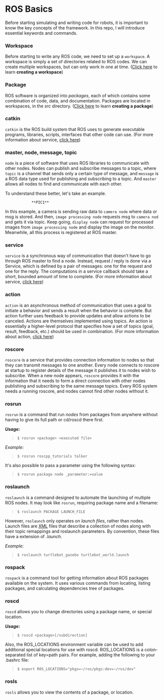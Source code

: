# ROS Basics

Before starting simulating and writing code for robots, it is important to know the key concepts of the framework. In this repo, I will introduce essential keywords and commands.

### Workspace

Before starting to write any ROS code, we need to set up a `workspace`. A workspace is simply a set of directories related to ROS codes. We can create multiple workspaces, but can only work in one at time.
([Click here](./workspace) to learn **creating a workspace**)

### Package

ROS software is organized into *packages*, each of which contains some combination of code, data, and documentation. Packages are located in workspaces, in the *src* directory.
([Click here](./pkg) to learn **creating a package**)

### catkin

`catkin` is the ROS build system that ROS uses to generate executable programs, libraries, scripts, interfaces that other code can use. (For more information about service, [click here](http://docs.ros.org/melodic/api/catkin/html/index.html))

### master, node, message, topic

`node` is a piece of software that uses ROS libraries to communicate with other nodes. Nodes can publish and subscribe messages to a topic, where `topic` is a channel that sends only a certain type of message, and `message` is a ROS data type used for publishing and subscribing to a topic. And `master` allows all nodes to find and communicate with each other.

To understand these better, let's take an example.

                **PIC1**
                
In this example, a camera is sending raw data to `camera node` where data or msg is stored. And then, `image processing node` requests msg to `camera nod` and gets it via topic. Keep going, `display node` can request for processed images from `image processing node` and display the image on the monitor. Meanwhile, all this process is registered at ROS master.


### service

`service` is a synchronous way of communication that doesn't have to go through ROS master to find a node. Instead, request / reply is done via a Service, which is defined by a pair of messages: one for the request and one for the reply. The computations in a service callback should take a short, bounded amount of time to complete.
(For more information about service, [click here](http://wiki.ros.org/Services))

### action

`action` is an asynchronous method of communication that uses a goal to initiate a behavior and sends a result when the behavior is complete. But action further uses feedback to provide updates and allow actions to be canceled. Actions are themselves implemented using topics. An action is essentially a higher-level protocol that specifies how a set of topics (goal, result, feedback, etc.) should be used in combination.
(For more information about action, [click here](https://www.mathworks.com/help/ros/ug/ros-actions.html))

### roscore

`roscore` is a service that provides connection information to nodes so that they can transmit messages to one another. Every node connects to roscore at startup to register details of the message it publishes it to nodes wish to subscribe. When a new node appears, `roscore` provides it with the information that it needs to form a direct connection with other nodes publishing and subscribing to the same message topics. Every ROS system needs a running roscore, and nodes cannot find other nodes without it.

### rosrun

`rosrun` is a command that run *nodes* from packages from anywhere without having to give its full path or cd/roscd there first.

***Usage:***

> ```
> $ rosrun <package> <executed file>
> ```
*Example:*
> ```
> $ rosrun roscpp_tutorials talker
> ```
It's also possible to pass a parameter using the following syntax:
> ```
>$ rosrun package node _parameter:=value
> ```

### roslaunch

`roslaunch` is a command designed to automate the launching of multiple ROS nodes. It may look like `rosrun`, requiring package name and a filename:
> ```
> $ roslaunch PACKAGE LAUNCH_FILE
> ```
However, `roslaunch` only operates on *launch files*, rather than nodes. Launch files are [XML](https://fileinfo.com/extension/xml) files that describe a collection of nodes along with their topic remappings and roslaunch parameters. By convention, these files have a extension of *.launch*.

*Example:*

> ```
> $ roslaunch turtlebot_gazebo turtlebot_world.launch
> ```


### rospack

`rospack` is a command tool for getting information about ROS packages available on the system. It uses various commands from locating, listing packages, and calculating dependencies tree of packages.


### roscd

`roscd` allows you to change directories using a package name, or special location.

***Usage:***
> ```
> $ roscd <package>[/subdirection]
> ```

Also, the ROS_LOCATIONS environment variable can be used to add additional special locations for use with roscd. ROS_LOCATIONS is a colon-separated list of key=path pairs.
For example, adding the following to your .bashrc file:
> ```
> $ export ROS_LOCATIONS="pkgs=~/ros/pkgs:dev=~/ros/dev"
> ```
### rosls

`rosls` allows you to view the contents of a package, or location.
